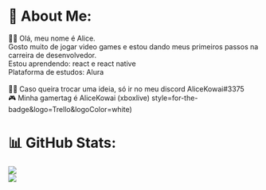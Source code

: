 # 💫 About Me:
👋🏼 Olá, meu nome é Alice. <br>Gosto muito de jogar video games e estou dando meus primeiros passos na carreira de desenvolvedor.<br>
Estou aprendendo: react e react native
<br>
Plataforma de estudos: Alura
</br>
<br>
🍷🗿 Caso queira trocar uma ideia, só ir no meu discord AliceKowai#3375<br>
🎮 Minha gamertag é AliceKowai (xboxlive)
style=for-the-badge&logo=Trello&logoColor=white)
# 📊 GitHub Stats:
![](https://github-readme-stats.vercel.app/api?username=AliceKowai&theme=dracula&hide_border=false&include_all_commits=true&count_private=true)<br/>
![](https://github-readme-stats.vercel.app/api/top-langs/?username=AliceKowai&theme=dracula&hide_border=false&include_all_commits=true&count_private=true&layout=compact)





<!-- Proudly created with GPRM ( https://gprm.itsvg.in ) -->
